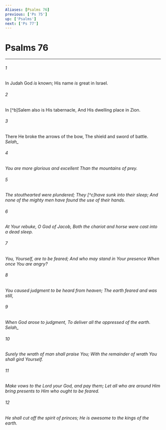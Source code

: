 ```yaml
---
Aliases: [Psalms 76]
previous: ['Ps 75']
up: ['Psalms']
next: ['Ps 77']
---
```

# Psalms 76

***


###### 1 
In Judah God _is_ known; His name _is_ great in Israel. 

###### 2 
In [^b]Salem also is His tabernacle, And His dwelling place in Zion. 

###### 3 
There He broke the arrows of the bow, The shield and sword of battle. <i class="selah">Selah_ 

###### 4 
You _are_ more glorious and excellent _Than_ the mountains of prey. 

###### 5 
The stouthearted were plundered; They [^c]have sunk into their sleep; And none of the mighty men have found the use of their hands. 

###### 6 
At Your rebuke, O God of Jacob, Both the chariot and horse were cast into a dead sleep. 

###### 7 
You, Yourself, _are_ to be feared; And who may stand in Your presence When once You are angry? 

###### 8 
You caused judgment to be heard from heaven; The earth feared and was still, 

###### 9 
When God arose to judgment, To deliver all the oppressed of the earth. <i class="selah">Selah_ 

###### 10 
Surely the wrath of man shall praise You; With the remainder of wrath You shall gird Yourself. 

###### 11 
Make vows to the Lord your God, and pay _them;_ Let all who are around Him bring presents to Him who ought to be feared. 

###### 12 
He shall cut off the spirit of princes; _He is_ awesome to the kings of the earth.
